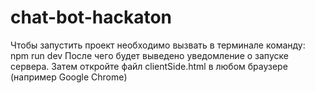 # chat-bot-hackaton

Чтобы запустить проект необходимо вызвать в терминале команду:
  npm run dev
После чего будет выведено уведомление о запуске сервера.
Затем откройте файл clientSide.html в любом браузере (например Google Chrome)
  

